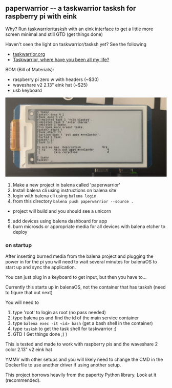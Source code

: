 ## paperwarrior -- a taskwarrior tasksh for raspberry pi with eink 

Why? Run taskwarrior/tasksh with an eink interface to get a little more screen minimal and still GTD (get things done)

Haven't seen the light on taskwarrior/tasksh yet? See the following
- [taskwarrior.org](https://taskwarrior.org)
- [Taskwarrior, where have you been all my life?](https://blog.djy.io/taskwarrior-where-have-you-been-all-my-life/)

BOM (Bill of Materials):
- raspberry pi zero w with headers (~$30)
- waveshare v2 2.13" eink hat (~$25)
- usb keyboard

![Picture](./assets/paperwarrior.jpg?raw=true)

1. Make a new project in balena called 'paperwarrior'
2. Install balena cli using instructions on balena site
3. login with balena cli using `balena login`
4. from this directory `balena push paperwarrior --source .`
  - project will build and you should see a unicorn
5. add devices using balena dashboard for app
6. burn microsds or appropriate media for all devices with balena etcher to deploy

### on startup

After inserting burned media from the balena project and plugging the power in for the pi you will need to wait several minutes for balenaOS to start up and sync the application.

You can just plug in a keyboard to get input, but then you have to...

Currently this starts up in balenaOS, not the container that has tasksh (need to figure that out next)

You will need to
1. type 'root' to login as root (no pass needed)
2. type balena ps and find the id of the main service container
3. type `balena exec -it <id> bash` (get a bash shell in the container)
4. type `tasksh` to get the task shell for taskwarrior :)
5. GTD ( Get things done ;) )

This is tested and made to work with raspberry pis and the waveshare 2 color 2.13" v2 eink hat

YMMV with other setups and you will likely need to change the CMD in the Dockerfile to use another driver if using another setup.

This project borrows heavily from the papertty Python library. Look at it (recommended). 

[balena-link]:https://balena.io/
[signup-page]:https://dashboard.balena-cloud.com/signup
[gettingStarted-link]:http://balena.io/docs/learn/getting-started/
